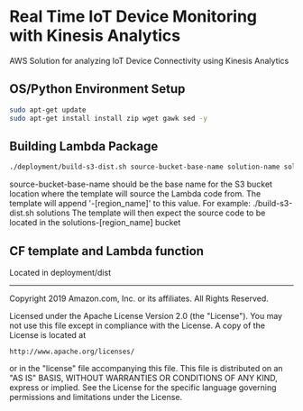 # Real Time IoT Device Monitoring with Kinesis Analytics
AWS Solution for analyzing IoT Device Connectivity using Kinesis Analytics

## OS/Python Environment Setup
```bash
sudo apt-get update
sudo apt-get install install zip wget gawk sed -y
```

## Building Lambda Package
```bash
./deployment/build-s3-dist.sh source-bucket-base-name solution-name solution-version
```
source-bucket-base-name should be the base name for the S3 bucket location where the template will source the Lambda code from.
The template will append '-[region_name]' to this value.
For example: ./build-s3-dist.sh solutions
The template will then expect the source code to be located in the solutions-[region_name] bucket

## CF template and Lambda function
Located in deployment/dist


***

Copyright 2019 Amazon.com, Inc. or its affiliates. All Rights Reserved.

Licensed under the Apache License Version 2.0 (the "License"). You may not use this file except in compliance with the License. A copy of the License is located at

    http://www.apache.org/licenses/

or in the "license" file accompanying this file. This file is distributed on an "AS IS" BASIS, WITHOUT WARRANTIES OR CONDITIONS OF ANY KIND, express or implied. See the License for the specific language governing permissions and limitations under the License.
